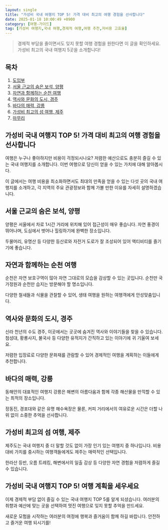 ```yaml
---
layout: single
title: "가성비 국내 여행지 TOP 5! 가격 대비 최고의 여행 경험을 선사합니다"
date: 2025-01-18 10:00:49 +0900
category: [여행-가이드]
tag: [가성비 여행지,국내 여행,경제적 여행,여행 추천,저비용 고효율]
---
```

  
> 경제적 부담을 줄이면서도 잊지 못할 여행 경험을 원한다면 이 글을 확인하세요. 가성비 최고의 국내 여행지 5곳을 소개합니다!

## 목차
1. [도입부](#도입부)
2. [서울 근교의 숨은 보석, 양평](#서울-근교의-숨은-보석-양평)
3. [자연과 함께하는 순천 여행](#자연과-함께하는-순천-여행)
4. [역사와 문화의 도시, 경주](#역사와-문화의-도시-경주)
5. [바다의 매력, 강릉](#바다의-매력-강릉)
6. [가성비 최고의 섬 여행, 제주](#가성비-최고의-섬-여행-제주)
7. [마무리](#마무리)

## 가성비 국내 여행지 TOP 5! 가격 대비 최고의 여행 경험을 선사합니다

여행은 누구나 좋아하지만 비용이 걱정되시나요? 저렴한 예산으로도 충분히 즐길 수 있는 국내 여행지를 소개합니다. 이번 여행으로 당신이 얻을 수 있는 가치에 대해 알아봅시다.


이 글에서는 여행 비용을 최소화하면서도 최대의 만족을 얻을 수 있는 다섯 곳의 국내 여행지를 소개하고, 각 지역의 주요 관광정보와 함께 가볼 만한 이유를 자세히 설명하겠습니다.



## 서울 근교의 숨은 보석, 양평

양평은 서울에서 차로 1시간 거리에 위치해 있어 접근성이 매우 좋습니다. 자연 풍경이 뛰어나며, 도심에서 벗어나 힐링하기에 완벽한 장소입니다.


두물머리, 유명산 등 다양한 등산로와 자전거 도로가 잘 조성되어 있어 액티비티를 즐기기에 좋습니다.



## 자연과 함께하는 순천 여행

순천은 자연 보호구역이 많아 자연 그대로의 모습을 감상할 수 있는 곳입니다. 순천만 국가정원과 순천만 습지는 방문해야 할 명소입니다.


다양한 철새들과 식물을 관찰할 수 있어, 생태 여행을 원하는 여행객에게 안성맞춤입니다.



## 역사와 문화의 도시, 경주

신라 천년의 수도 경주, 이곳에서는 곳곳에 숨겨진 역사와 이야기들을 찾을 수 있습니다. 첨성대, 황룡사지, 불국사 등 다양한 유적지가 간직하고 있는 이야기에 귀 기울여 보세요.


저렴한 입장료로 다양한 문화재를 관람할 수 있어 경제적인 여행을 계획하는 이들에게 추천합니다.



## 바다의 매력, 강릉

동해안의 대표적인 여행지 강릉은 해변의 아름다움과 함께 각종 해산물을 만끽할 수 있는 최적의 장소입니다.


정동진, 경포대와 같은 유명 해수욕장은 물론, 커피 거리에서의 여유로운 시간은 더할 나위 없이 소중한 추억을 선사합니다.



## 가성비 최고의 섬 여행, 제주

제주도는 국내 여행지 중 더 말할 것도 없이 가장 인기 있는 여행지 중 하나입니다. 비용 대비 가치를 중시하는 여행객들에게도 제주는 매력적인 선택입니다.


한라산 등반, 오름 트레킹, 해변에서의 일출 감상 등 다양한 자연 경험을 저렴하게 즐길 수 있습니다.



## 가성비 국내 여행지 TOP 5! 여행 계획을 세우세요

이제 경제적 부담 없이 즐길 수 있는 국내 여행지 TOP 5를 알게 되셨습니다. 여러분의 취향과 예산에 맞는 곳을 선택하여 멋진 여행으로 잊지 못할 추억을 만드세요.


새로운 모험을 시작하는 여러분의 여정에 행복과 즐거움이 함께 하길 바랍니다. 안전하고 즐거운 여행 되시기를!

